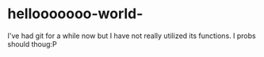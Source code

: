 # hellooooooo-world-
I've had git for a while now but I have not really utilized its functions. I probs should thoug:P
